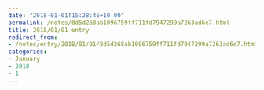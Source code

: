 ```yaml
---
date: "2018-01-01T15:28:46+10:00"
permalink: /notes/8d5d268ab1096759ff711fd7947299a7263ad6e7.html
title: 2018/01/01 entry
redirect_from:
- /notes/entry/2018/01/01/8d5d268ab1096759ff711fd7947299a7263ad6e7.html
categories:
- January
- 2018
- 1
---
```

